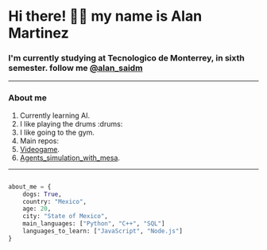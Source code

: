 # Hi there! :man_technologist: my name is Alan Martinez

### I'm currently studying at Tecnologico de Monterrey, in sixth semester. follow me [@alan_saidm](https://www.instagram.com/alan_saidm/?next=%2F)

----------------

### About me

1. Currently learning AI.
2. I like playing the drums :drums:
3. I like going to the gym.
4. Main repos:
5. [Videogame](https://github.com/Adrian101-hnd/Jump_n_Bump).
6. [Agents_simulation_with_mesa](https://github.com/AlanSaid1/M1Actividad).

--------------------

```Python

about_me = {
    dogs: True,
    country: "Mexico",
    age: 20,
    city: "State of Mexico",
    main_languages: ["Python", "C++", "SQL"]
    languages_to_learn: ["JavaScript", "Node.js"]
}

```